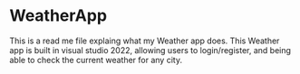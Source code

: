 # WeatherApp
This is a read me file explaing what my Weather app does.
This Weather app is built in visual studio 2022, allowing users to login/register, and being able to check the current weather for any city.

